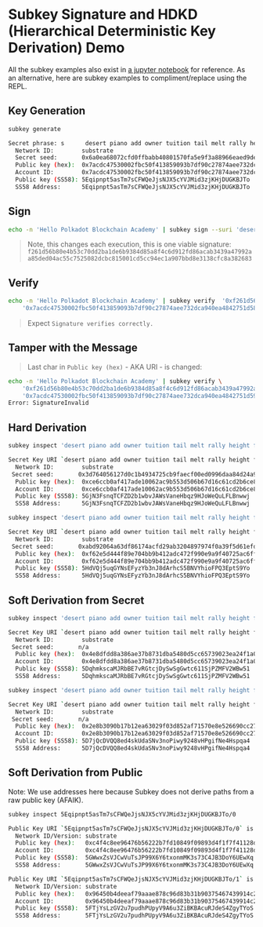 # Subkey Signature and HDKD (Hierarchical Deterministic Key Derivation) Demo

All the subkey examples also exist in [a jupyter notebook](./signature-demo.ipynb) for reference.
As an alternative, here are subkey examples to compliment/replace using the REPL.

## Key Generation

```sh
subkey generate

Secret phrase: s      desert piano add owner tuition tail melt rally height faint thunder immune
  Network ID:        substrate
  Secret seed:       0x6a0ea68072cfd0ffbabb40801570fa5e9f3a88966eaed9dedaeb0cf140b9cd8d
  Public key (hex):  0x7acdc47530002fbc50f413859093b7df90c27874aee732dca940ea4842751d58
  Account ID:        0x7acdc47530002fbc50f413859093b7df90c27874aee732dca940ea4842751d58
  Public key (SS58): 5Eqipnpt5asTm7sCFWQeJjsNJX5cYVJMid3zjKHjDUGKBJTo
  SS58 Address:      5Eqipnpt5asTm7sCFWQeJjsNJX5cYVJMid3zjKHjDUGKBJTo
```

## Sign

```sh
echo -n 'Hello Polkadot Blockchain Academy' | subkey sign --suri 'desert piano add owner tuition tail melt rally height faint thunder immune'
```

> Note, this changes each execution, this is one viable signature: `f261d56b80e4b53c70dd2ba1de6b9384d85a8f4c6d912fd86acab3439a47992aa85ded04ac55c7525082dcbc815001cd5cc94ec1a907bbd8e3138cfc8a382683`

## Verify

```sh
echo -n 'Hello Polkadot Blockchain Academy' | subkey verify  '0xf261d56b80e4b53c70dd2ba1de6b9384d85a8f4c6d912fd86acab3439a47992aa85ded04ac55c7525082dcbc815001cd5cc94ec1a907bbd8e3138cfc8a382683' \
    '0x7acdc47530002fbc50f413859093b7df90c27874aee732dca940ea4842751d58'
```

> Expect `Signature verifies correctly.`

## Tamper with the Message

> Last char in `Public key (hex)` - AKA URI - is changed:

```sh
echo -n 'Hello Polkadot Blockchain Academy' | subkey verify \
	'0xf261d56b80e4b53c70dd2ba1de6b9384d85a8f4c6d912fd86acab3439a47992aa85ded04ac55c7525082dcbc815001cd5cc94ec1a907bbd8e3138cfc8a382683' \
    '0x7acdc47530002fbc50f413859093b7df90c27874aee732dca940ea4842751d59'
Error: SignatureInvalid
```

## Hard Derivation

```sh
subkey inspect 'desert piano add owner tuition tail melt rally height faint thunder immune//polkadot'

Secret Key URI `desert piano add owner tuition tail melt rally height faint thunder immune//polkadot` is account:
  Network ID:        substrate
 Secret seed:       0x3d764056127d0c1b4934725cb9faecf00ed0996daa84d24a903b906f319e06bf
  Public key (hex):  0xce6ccb0af417ade10062ac9b553d506b67d16c61cd2b6ce85330bc023db7e906
  Account ID:        0xce6ccb0af417ade10062ac9b553d506b67d16c61cd2b6ce85330bc023db7e906
  Public key (SS58): 5GjN3FsnqTCFZD2b1wbvJAWsVaneHbqz9HJoWeQuLFLBnwwj
  SS58 Address:      5GjN3FsnqTCFZD2b1wbvJAWsVaneHbqz9HJoWeQuLFLBnwwj
```

```sh
subkey inspect 'desert piano add owner tuition tail melt rally height faint thunder immune//kusama'

Secret Key URI `desert piano add owner tuition tail melt rally height faint thunder immune//kusama` is account:
  Network ID:        substrate
 Secret seed:       0xabd92064a63df86174acfd29ab3204897974f0a39f5d61efdd30099aa5f90bd9
  Public key (hex):  0xf62e5d444f89e704bb9b412adc472f990e9a9f40725ac6ff3abee1c9b7625a63
  Account ID:        0xf62e5d444f89e704bb9b412adc472f990e9a9f40725ac6ff3abee1c9b7625a63
  Public key (SS58): 5HdVQj5uqGYNsEFyzYb3nJ8dArhcS5BNVYhioFPQ3EptS9Yo
  SS58 Address:      5HdVQj5uqGYNsEFyzYb3nJ8dArhcS5BNVYhioFPQ3EptS9Yo
```

## Soft Derivation from Secret

```sh
subkey inspect 'desert piano add owner tuition tail melt rally height faint thunder immune//polkadot/0'

Secret Key URI `desert piano add owner tuition tail melt rally height faint thunder immune//polkadot/0` is account:
  Network ID:        substrate
 Secret seed:       n/a
  Public key (hex):  0x4e8dfdd8a386ae37b8731dba5480d5cc65739023ea24f1a09d88be1bd9dff86b
  Account ID:        0x4e8dfdd8a386ae37b8731dba5480d5cc65739023ea24f1a09d88be1bd9dff86b
  Public key (SS58): 5DqhmkscaMJRbBE7vRGtcjDySwSgGwtc611SjPZMFV2WBw51
  SS58 Address:      5DqhmkscaMJRbBE7vRGtcjDySwSgGwtc611SjPZMFV2WBw51
```

```sh
subkey inspect 'desert piano add owner tuition tail melt rally height faint thunder immune//polkadot/1'

Secret Key URI `desert piano add owner tuition tail melt rally height faint thunder immune//polkadot/1` is account:
  Network ID:        substrate
 Secret seed:       n/a
  Public key (hex):  0x2e8b3090b17b12ea63029f03d852af71570e8e526690cc271491318a45785e33
  Account ID:        0x2e8b3090b17b12ea63029f03d852af71570e8e526690cc271491318a45785e33
  Public key (SS58): 5D7jQcDVQQ8ed4skUdaSNv3noPiwy9248vHPgifNe4Hspqa4
  SS58 Address:      5D7jQcDVQQ8ed4skUdaSNv3noPiwy9248vHPgifNe4Hspqa4
```

## Soft Derivation from Public

Note: We use addresses here because Subkey does not derive paths from a raw public key (AFAIK).

```sh
subkey inspect 5Eqipnpt5asTm7sCFWQeJjsNJX5cYVJMid3zjKHjDUGKBJTo/0

Public Key URI `5Eqipnpt5asTm7sCFWQeJjsNJX5cYVJMid3zjKHjDUGKBJTo/0` is account:
  Network ID/Version: substrate
  Public key (hex):   0xc4f4c8ee96476b56222b7fd10849f09893d4f1f7f41128d0109e3c86bd10d338
  Account ID:         0xc4f4c8ee96476b56222b7fd10849f09893d4f1f7f41128d0109e3c86bd10d338
  Public key (SS58):  5GWwxZsVJCwVuTsJP99X6Y6txonmMK3s73C4JB3DoY6UEwXq
  SS58 Address:       5GWwxZsVJCwVuTsJP99X6Y6txonmMK3s73C4JB3DoY6UEwXq
```

```sh
Public Key URI `5Eqipnpt5asTm7sCFWQeJjsNJX5cYVJMid3zjKHjDUGKBJTo/1` is account:
  Network ID/Version: substrate
  Public key (hex):   0x96450b4deeaf79aaae878c96d83b31b90375467439914c2b3a360842eba0c476
  Account ID:         0x96450b4deeaf79aaae878c96d83b31b90375467439914c2b3a360842eba0c476
  Public key (SS58):  5FTjYsLzGV2u7pudhPUpyV9A6u3ZiBKBAcuRJdeS4ZgyTYoS
  SS58 Address:       5FTjYsLzGV2u7pudhPUpyV9A6u3ZiBKBAcuRJdeS4ZgyTYoS
```
